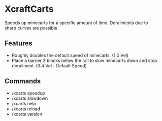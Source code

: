 # XcraftCarts

Speeds up minecarts for a specific amount of time. Derailments due to sharp curves are possible.

## Features
- Roughly doubles the default speed of minecarts. (1.0 Vel)
- Place a barrier 3 blocks below the rail to slow minecarts down and stop derailment. (0.4 Vel - Default Speed) 

## Commands
- /xcarts speedup
- /xcarts slowdown
- /xcarts help
- /xcarts reload
- /xcarts version
